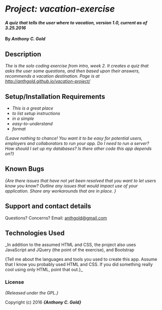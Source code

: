 # _Project: vacation-exercise_

#### _A quiz that tells the user where to vacation, version 1.0, current as of 3.25.2016_

#### By _**Anthony C. Gold**_

## Description

_The is the solo coding exercise from intro, week 2. It creates a quiz that asks the user some questions, and then based upon their answers, recommends a vacation destination. Page is at http://anthgold.github.io/vacation-project/_

## Setup/Installation Requirements

* _This is a great place_
* _to list setup instructions_
* _in a simple_
* _easy-to-understand_
* _format_

_{Leave nothing to chance! You want it to be easy for potential users, employers and collaborators to run your app. Do I need to run a server? How should I set up my databases? Is there other code this app depends on?}_

## Known Bugs

_{Are there issues that have not yet been resolved that you want to let users know you know?  Outline any issues that would impact use of your application.  Share any workarounds that are in place. }_

## Support and contact details

Questions? Concerns? Email: anthgold@gmail.com

## Technologies Used

_In addition to the assumed HTML and CSS, the project also uses JavaScript and JQuery (the point of the exercise), and Bootstrap

{Tell me about the languages and tools you used to create this app. Assume that I know you probably used HTML and CSS. If you did something really cool using only HTML, point that out.}_

### License

*{Released under the GPL.}*

Copyright (c) 2016 **_{Anthony C. Gold}_**
